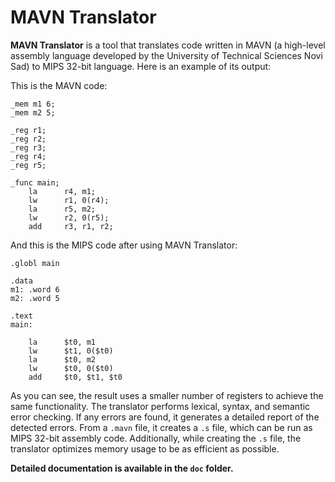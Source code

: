 

# MAVN Translator

**MAVN Translator** is a tool that translates code written in MAVN (a high-level assembly language developed by the University of Technical Sciences Novi Sad) to MIPS 32-bit language. Here is an example of its output:

This is the MAVN code:

    _mem m1 6;
    _mem m2 5;
    
    _reg r1;
    _reg r2;
    _reg r3;
    _reg r4;
    _reg r5;
    
    _func main;
    	la		r4, m1;
    	lw		r1, 0(r4);
    	la		r5, m2;
    	lw		r2, 0(r5);
    	add		r3, r1, r2;
	
And this is the MIPS code after using MAVN Translator:

    .globl main
    
    .data
    m1:	.word 6
    m2:	.word 5
    
    .text
    main:
    		
    	la		$t0, m1
    	lw		$t1, 0($t0)
    	la		$t0, m2
    	lw		$t0, 0($t0)
    	add		$t0, $t1, $t0
As you can see, the result uses a smaller number of registers to achieve the same functionality.
The translator performs lexical, syntax, and semantic error checking. If any errors are found, it generates a detailed report of the detected errors. From a `.mavn` file, it creates a `.s` file, which can be run as MIPS 32-bit assembly code. Additionally, while creating the `.s` file, the translator optimizes memory usage to be as efficient as possible.

**Detailed documentation is available in the `doc` folder.**
